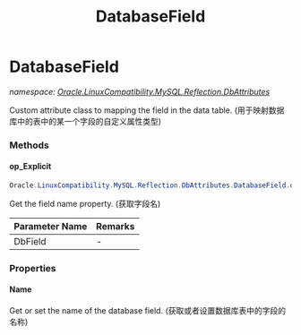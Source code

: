 ﻿---
title: DatabaseField
---

# DatabaseField
_namespace: [Oracle.LinuxCompatibility.MySQL.Reflection.DbAttributes](N-Oracle.LinuxCompatibility.MySQL.Reflection.DbAttributes.html)_

Custom attribute class to mapping the field in the data table.
 (用于映射数据库中的表中的某一个字段的自定义属性类型)

### Methods

#### op_Explicit
```csharp
Oracle.LinuxCompatibility.MySQL.Reflection.DbAttributes.DatabaseField.op_Explicit(Oracle.LinuxCompatibility.MySQL.Reflection.DbAttributes.DatabaseField)~System.String
```
Get the field name property.
 (获取字段名)

|Parameter Name|Remarks|
|--------------|-------|
|DbField|-|




### Properties

#### Name
Get or set the name of the database field.
 (获取或者设置数据库表中的字段的名称)

